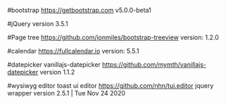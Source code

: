 #bootstrap
https://getbootstrap.com
  v5.0.0-beta1

#jQuery
version 3.5.1

#Page tree
https://github.com/jonmiles/bootstrap-treeview
version: 1.2.0

#calendar
https://fullcalendar.io
version: 5.5.1

#datepicker
vanillajs-datepicker
https://github.com/mymth/vanillajs-datepicker
version 1.1.2

#wysiwyg editor
toast ui editor
https://github.com/nhn/tui.editor
jquery wrapper
version 2.5.1 | Tue Nov 24 2020